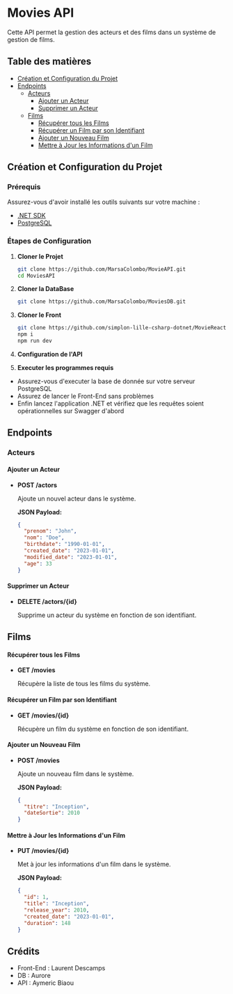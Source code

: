 # Movies API

Cette API permet la gestion des acteurs et des films dans un système de gestion de films.

## Table des matières

- [Création et Configuration du Projet](#création-et-configuration-du-projet)
- [Endpoints](#endpoints)
  - [Acteurs](#acteurs)
    - [Ajouter un Acteur](#ajouter-un-acteur)
    - [Supprimer un Acteur](#supprimer-un-acteur)
  - [Films](#films)
    - [Récupérer tous les Films](#récupérer-tous-les-films)
    - [Récupérer un Film par son Identifiant](#récupérer-un-film-par-son-identifiant)
    - [Ajouter un Nouveau Film](#ajouter-un-nouveau-film)
    - [Mettre à Jour les Informations d'un Film](#mettre-à-jour-les-informations-dun-film)

## Création et Configuration du Projet

### Prérequis

Assurez-vous d'avoir installé les outils suivants sur votre machine :

- [.NET SDK](https://dotnet.microsoft.com/download)
- [PostgreSQL](https://www.postgresql.org/download/)

### Étapes de Configuration

1. **Cloner le Projet**

   ```bash
   git clone https://github.com/MarsaColombo/MovieAPI.git
   cd MoviesAPI
   ```
2. **Cloner la DataBase**

    ```bash
    git clone https://github.com/MarsaColombo/MoviesDB.git
    ```
    
3. **Cloner le Front**

    ```bash
    git clone https://github.com/simplon-lille-csharp-dotnet/MovieReactFront.git
    npm i
    npm run dev
    ```

4. **Configuration de l'API**


5. **Executer les programmes requis**
- Assurez-vous d'executer la base de donnée sur votre serveur PostgreSQL
- Assurez de lancer le Front-End sans problèmes
- Enfin lancez l'application .NET et vérifiez que les requêtes soient opérationnelles sur Swagger d'abord

## Endpoints

### Acteurs

#### Ajouter un Acteur

- **POST /actors**

  Ajoute un nouvel acteur dans le système.

  **JSON Payload:**
  ```json
  {
    "prenom": "John",
    "nom": "Doe",
    "birthdate": "1990-01-01",
    "created_date": "2023-01-01",
    "modified_date": "2023-01-01",
    "age": 33
  }
  ```
#### Supprimer un Acteur

- **DELETE /actors/{id}**

  Supprime un acteur du système en fonction de son identifiant.


## Films

#### Récupérer tous les Films

- **GET /movies**

  Récupère la liste de tous les films du système.

#### Récupérer un Film par son Identifiant

- **GET /movies/{id}**

  Récupère un film du système en fonction de son identifiant.

#### Ajouter un Nouveau Film

- **POST /movies**

  Ajoute un nouveau film dans le système.

  **JSON Payload:**

  ```json
  {
    "titre": "Inception",
    "dateSortie": 2010
  }
  ```
  
#### Mettre à Jour les Informations d'un Film

- **PUT /movies/{id}**

  Met à jour les informations d'un film dans le système.

  **JSON Payload:**

  ```json
  {
    "id": 1,
    "title": "Inception",
    "release_year": 2010,
    "created_date": "2023-01-01",
    "duration": 148
  }
  ```
## Crédits

- Front-End : Laurent Descamps
- DB : Aurore
- API : Aymeric Biaou




   
